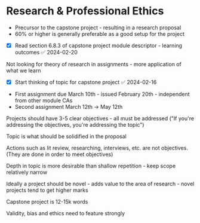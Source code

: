 
# Research & Professional Ethics

- Precursor to the capstone project - resulting in a research proposal
- 60% or higher is generally preferable as a good setup for the project

- [x] Read section 6.8.3 of capstone project module descriptor - learning outcomes ✅ 2024-02-20

Not looking for theory of research in assignments - more application of what we learn

- [x] Start thinking of topic for capstone project ✅ 2024-02-16

- First assignment due March 10th - issued February 20th - independent from other module CAs
- Second assignment March 12th -> May 12th

Projects should have 3-5 clear objectives - all must be addressed ("If you're addressing the objectives, you're addressing the topic")

Topic is what should be solidified in the proposal

Actions such as lit review, researching, interviews, etc. are not objectives. (They are done in order to meet objectives)

Depth in topic is more desirable than shallow repetition - keep scope relatively narrow

Ideally a project should be novel - adds value to the area of research - novel projects tend to get higher marks

Capstone project is 12-15k words

Validity, bias and ethics need to feature strongly 



